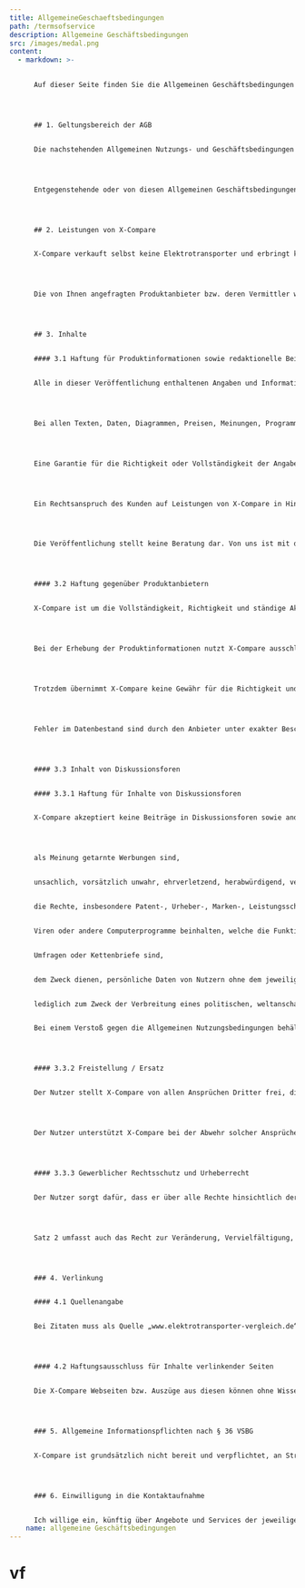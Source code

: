 ```yaml
---
title: AllgemeineGeschaeftsbedingungen
path: /termsofservice
description: Allgemeine Geschäftsbedingungen
src: /images/medal.png
content:
  - markdown: >-
      

      Auf dieser Seite finden Sie die Allgemeinen Geschäftsbedingungen (AGB) der [www.elektrotransporter-vergleich.de](http://www.elektrotransporter-vergleich.de), X-Compare UG (nachfolgend X-Compare).




      ## 1. Geltungsbereich der AGB


      Die nachstehenden Allgemeinen Nutzungs- und Geschäftsbedingungen gelten für sämtliche zwischen der X-Compare und dem Interessenten entstehenden Rechtsverhältnisse sowie für jegliche Nutzung der von X-Compare zur Verfügung gestellten Internetseiten, Leistungen, insbesondere Berechnungen, Konditionen und sonstige Daten.




      Entgegenstehende oder von diesen Allgemeinen Geschäftsbedingungen abweichende Bedingungen haben keine Geltung.




      ## 2. Leistungen von X-Compare


      X-Compare verkauft selbst keine Elektrotransporter und erbringt keine diesbezüglichen individuellen Beratungsleistungen. X-Compare fungiert lediglich als sogenannter Tippgeber, das heißt, unsere Tätigkeit besteht alleine darin, allgemeine Kundendaten (Name, Anschrift, Telefonnummer, Verwendungszweck, Einsatzort und Anzahl der gewünschten Fahrzeuge, Branche und Zeitpunkt der geplanten Anschaffung) aufzunehmen und den Kontakt zwischen Ihnen und dem jeweiligen Produktanbieter oder dessen Vermittler herzustellen.




      Die von Ihnen angefragten Produktanbieter bzw. deren Vermittler werden Ihnen, basierend auf Ihren Angaben, auf Sie zugeschnittene Produkte unverbindlich anbieten. Sie entscheiden selbst, welches Angebot Sie annehmen möchten. Unsere Produktpartner leiten nach Ihrem Einverständnis alle weiteren Schritte in die Wege. Sämtliche nach dem Gesetz im Zusammenhang mit dem Vertragsschluss erforderlichen Informationen werden Ihnen von dem Vermittler und/oder den Händlern übermittelt. X-Compare erhält für seinen Service Provisionen von den Händlern oder Anbietern.




      ## 3. Inhalte


      #### 3.1 Haftung für Produktinformationen sowie redaktionelle Beiträge gegenüber Nutzern


      Alle in dieser Veröffentlichung enthaltenen Angaben und Informationen beruhen auf öffentlich zugänglichen Quellen, welche X-Compare und alle anderen Anbieter auf diesem Server für zuverlässig halten.




      Bei allen Texten, Daten, Diagrammen, Preisen, Meinungen, Programmen oder sonstigen Informationen bleiben Irrtümer vorbehalten.




      Eine Garantie für die Richtigkeit oder Vollständigkeit der Angaben können wir nicht übernehmen. Keine Information ist als eine Garantieaussage zu verstehen. Die Nutzung erfolgt auf eigenes Risiko. Auch für die Verwendung dieser Publikation oder deren Inhalt durch Dritte übernehmen wir keine Haftung.




      Ein Rechtsanspruch des Kunden auf Leistungen von X-Compare in Hinblick auf die bereitgestellten Datenbanken besteht nicht. Die Nutzungsmöglichkeiten können insbesondere bei Arbeiten an dem Onlineangebot eingeschränkt und unterbrochen sein.




      Die Veröffentlichung stellt keine Beratung dar. Von uns ist mit der Internetdokumentation eine Verkaufsberatung nicht beabsichtigt.




      #### 3.2 Haftung gegenüber Produktanbietern


      X-Compare ist um die Vollständigkeit, Richtigkeit und ständige Aktualisierung des zugrunde liegenden Datenmaterials bemüht, aber nicht zu dieser verpflichtet.




      Bei der Erhebung der Produktinformationen nutzt X-Compare ausschließlich öffentlich zugängliche Quelle. Die Erhebung erfolgt mit größtmöglicher Sorgfalt.




      Trotzdem übernimmt X-Compare keine Gewähr für die Richtigkeit und Vollständigkeit des Datenmaterials.




      Fehler im Datenbestand sind durch den Anbieter unter exakter Beschreibung unverzüglich an X-Compare zu melden.




      #### 3.3 Inhalt von Diskussionsforen


      #### 3.3.1 Haftung für Inhalte von Diskussionsforen


      X-Compare akzeptiert keine Beiträge in Diskussionsforen sowie anderweitige Inhalte, die




      als Meinung getarnte Werbungen sind,


      unsachlich, vorsätzlich unwahr, ehrverletzend, herabwürdigend, verleumderisch, sittlich anstößig oder pornographisch sind oder einen sonstigen Straftatbestand erfüllen,


      die Rechte, insbesondere Patent-, Urheber-, Marken-, Leistungsschutz-, Kennzeichenrechte Dritter verletzen,


      Viren oder andere Computerprogramme beinhalten, welche die Funktionsweise fremder Computer beeinträchtigen,


      Umfragen oder Kettenbriefe sind,


      dem Zweck dienen, persönliche Daten von Nutzern ohne dem jeweiligen ausdrücklichen Einverständnis zu insbesondere geschäftlichen Zwecken zu sammeln, zu speichern, oder zu nutzen. Dies gilt auch, ohne dass Inhalte eingestellt werden,


      lediglich zum Zweck der Verbreitung eines politischen, weltanschaulichen oder religiösen Bekenntnisses erfolgt.


      Bei einem Verstoß gegen die Allgemeinen Nutzungsbedingungen behält sich X-Compare vor, Beiträge ohne Angabe von Gründen zu entfernen. Die Verfolgung strafrechtlicher Konsequenzen jeder Art bleibt hiervon unberührt.




      #### 3.3.2 Freistellung / Ersatz


      Der Nutzer stellt X-Compare von allen Ansprüchen Dritter frei, die diese gegen X-Compare aufgrund der vom Nutzer zur Veröffentlichung übermittelten Inhalte gegen X-Compare geltend machen. Die Rechtsverteidigung gegen derartige Ansprüche bleibt X-Compare vorbehalten.




      Der Nutzer unterstützt X-Compare bei der Abwehr solcher Ansprüche, insbesondere durch sämtliche zur Verteidigung erforderlichen Informationen. Der Nutzer ist zum Ersatz des Schadens verpflichtet, der X-Compare durch die erfolgreiche Inanspruchnahme durch Dritte entsteht. Hierzu zählen auch Kosten der Rechtsverfolgung.




      #### 3.3.3 Gewerblicher Rechtsschutz und Urheberrecht


      Der Nutzer sorgt dafür, dass er über alle Rechte hinsichtlich der von ihm zur Veröffentlichung in den Diskussionsforen bereitgestellten Inhalte verfügt und dadurch keine Rechte Dritter verletzt werden. Er räumt X-Compare hiermit unwiderruflich das räumlich und zeitlich unbeschränkte Recht zur Nutzung und Verwertung der von ihm bereitgestellten Inhalte ein.




      Satz 2 umfasst auch das Recht zur Veränderung, Vervielfältigung, Übersendung, öffentlichen Wiedergabe, Veröffentlichung, Weiterentwicklung, Übertragung der Nutzungsrechte auf Dritte ohne Anspruch auf Vergütung. Die anderweitige Veröffentlichung der vom Nutzer übertragenen Inhalte durch ihn oder Dritte mit seiner Zustimmung ist zulässig.




      ### 4. Verlinkung


      #### 4.1 Quellenangabe


      Bei Zitaten muss als Quelle „www.elektrotransporter-vergleich.de“ angegeben werden.




      #### 4.2 Haftungsausschluss für Inhalte verlinkender Seiten


      Die X-Compare Webseiten bzw. Auszüge aus diesen können ohne Wissen von X-Compare mittels „Hyperlinks“ verlinkt werden. Wir und alle anderen Anbieter auf diesem Server übernehmen in diesem Zusammenhang keine Haftung für Informationen und Angaben in Webseiten Dritter. Hierzu zählen auch Kosten der Rechtsverfolgung und Verteidigung.




      ### 5. Allgemeine Informationspflichten nach § 36 VSBG


      X-Compare ist grundsätzlich nicht bereit und verpflichtet, an Streitbeilegungsverfahren vor einer Verbraucherschlichtungsstelle teilzunehmen.




      ### 6. Einwilligung in die Kontaktaufnahme


      Ich willige ein, künftig über Angebote und Services der jeweiligen Anbieter und X-Compare per E-Mail, Telefon, sowie über Facebook, Instagram oder LinkedIn persönlich informiert und beraten zu werden. Diese Einwilligungserklärung kann jederzeit ohne Angabe von Gründen schriftlich oder mittels entsprechender E-Mail an info@elektrotransporter-vergleich.de widerrufen werden.
    name: allgemeine Geschäftsbedingungen
---
```

# vf